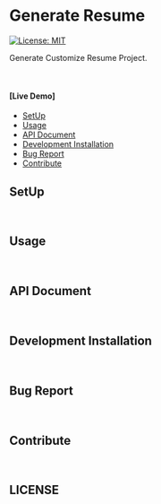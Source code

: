 <div align="center">
    <img src="" alt="">
</div>

# Generate Resume
[![License: MIT](https://img.shields.io/badge/License-MIT-yellow.svg)](https://opensource.org/licenses/MIT)  

Generate Customize Resume Project.

</br>

#### [Live Demo]

* [SetUp](#setup)
* [Usage](#usage)
* [API Document](#api-document)
* [Development Installation](#development-installation)
* [Bug Report](#bug-report)
* [Contribute](#contribute)

## SetUp

</br>

## Usage

</br>

## API Document

</br>

## Development Installation

</br>

## Bug Report

</br>


## Contribute

</br>

## LICENSE

